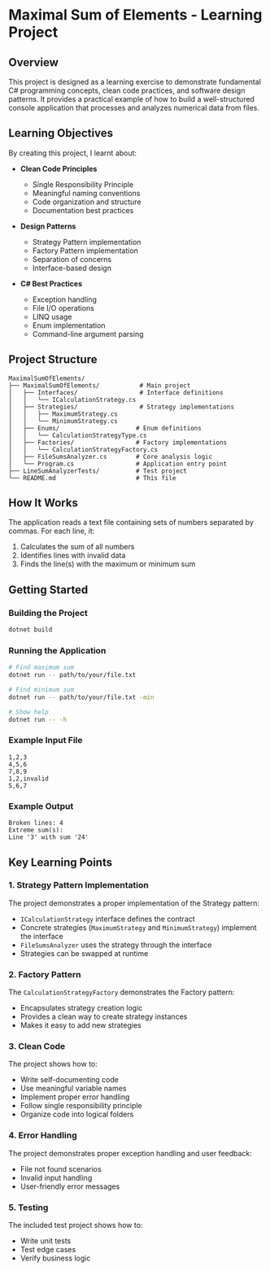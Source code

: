# Maximal Sum of Elements - Learning Project

## Overview
This project is designed as a learning exercise to demonstrate fundamental C# programming concepts, clean code practices, and software design patterns. It provides a practical example of how to build a well-structured console application that processes and analyzes numerical data from files.

## Learning Objectives
By creating this project, I learnt about:

- **Clean Code Principles**
  - Single Responsibility Principle
  - Meaningful naming conventions
  - Code organization and structure
  - Documentation best practices

- **Design Patterns**
  - Strategy Pattern implementation
  - Factory Pattern implementation
  - Separation of concerns
  - Interface-based design

- **C# Best Practices**
  - Exception handling
  - File I/O operations
  - LINQ usage
  - Enum implementation
  - Command-line argument parsing

## Project Structure
```
MaximalSumOfElements/
├── MaximalSumOfElements/           # Main project
│   ├── Interfaces/                 # Interface definitions
│   │   └── ICalculationStrategy.cs
│   ├── Strategies/                 # Strategy implementations
│   │   ├── MaximumStrategy.cs
│   │   └── MinimumStrategy.cs
│   ├── Enums/                     # Enum definitions
│   │   └── CalculationStrategyType.cs
│   ├── Factories/                 # Factory implementations
│   │   └── CalculationStrategyFactory.cs
│   ├── FileSumsAnalyzer.cs        # Core analysis logic
│   └── Program.cs                 # Application entry point
├── LineSumAnalyzerTests/          # Test project
└── README.md                      # This file
```

## How It Works
The application reads a text file containing sets of numbers separated by commas. For each line, it:
1. Calculates the sum of all numbers
2. Identifies lines with invalid data
3. Finds the line(s) with the maximum or minimum sum

## Getting Started

### Building the Project
```bash
dotnet build
```

### Running the Application
```bash
# Find maximum sum
dotnet run -- path/to/your/file.txt

# Find minimum sum
dotnet run -- path/to/your/file.txt -min

# Show help
dotnet run -- -h
```

### Example Input File
```
1,2,3
4,5,6
7,8,9
1,2,invalid
5,6,7
```

### Example Output
```
Broken lines: 4
Extreme sum(s): 
Line '3' with sum '24'
```

## Key Learning Points

### 1. Strategy Pattern Implementation
The project demonstrates a proper implementation of the Strategy pattern:
- `ICalculationStrategy` interface defines the contract
- Concrete strategies (`MaximumStrategy` and `MinimumStrategy`) implement the interface
- `FileSumsAnalyzer` uses the strategy through the interface
- Strategies can be swapped at runtime

### 2. Factory Pattern
The `CalculationStrategyFactory` demonstrates the Factory pattern:
- Encapsulates strategy creation logic
- Provides a clean way to create strategy instances
- Makes it easy to add new strategies

### 3. Clean Code
The project shows how to:
- Write self-documenting code
- Use meaningful variable names
- Implement proper error handling
- Follow single responsibility principle
- Organize code into logical folders

### 4. Error Handling
The project demonstrates proper exception handling and user feedback:
- File not found scenarios
- Invalid input handling
- User-friendly error messages

### 5. Testing
The included test project shows how to:
- Write unit tests
- Test edge cases
- Verify business logic